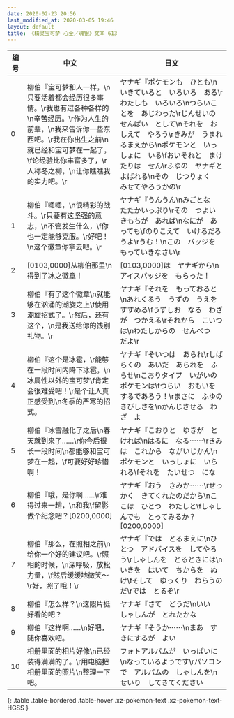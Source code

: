 ```yaml
---
date: 2020-02-23 20:56
last_modified_at: 2020-03-05 19:46
layout: default
title: 《精灵宝可梦 心金／魂银》文本 613
---
```

| 编号 | 中文 | 日文 |
| ---- | ---- | ---- |
| 0 | 柳伯『宝可梦和人一样，\n只要活着都会经历很多事情。\r我也有过各种各样的\n辛苦经历。\r作为人生的前辈，\n我来告诉你一些东西吧。\r我在你出生之前\n就已经和宝可梦在一起了，\f论经验比你丰富多了，\r人称冬之柳，\n让你瞧瞧我的实力吧。\r | ヤナギ『ポケモンも　ひとも\nいきていると　いろいろ　ある\rわたしも　いろいろ\nつらいことを　あじわった\rじんせいの　せんぱい　として\nそれを　おしえて　やろう\rきみが　うまれるまえから\nポケモンと　いっしょに　いる\fおいそれと　まけたりは　せん\rふゆの　ヤナギと　よばれる\nその　じつりょく　みせてやろうかの\r |
| 1 | 柳伯『嗯嗯，\n很精彩的战斗。\r只要有这坚强的意志，\n不管发生什么，\f你也一定能够克服。\r好吧！\n这个徽章你拿去吧。\r | ヤナギ『うんうん\nみごとな　たたかいっぷり\rその　つよい　きもちが　あれば\nなにが　あっても\fのりこえて　いけるだろうよ\rうむ！\nこの　バッジを　もっていきなさい\r |
| 2 | [0103,0000]从柳伯那里\n得到了冰之徽章！ | [0103,0000]は　ヤナギから\nアイスバッジを　もらった！ |
| 3 | 柳伯『有了这个徽章\n就能够在汹涌的潮旋之上\f使用潮旋招式了。\r然后，还有这个，\n是我送给你的饯别礼物。\r | ヤナギ『それを　もっておると\nあれくるう　うずの　うえを　すすめる\fうずしお　なる　わざが　つかえる\rそれから　こいつは\nわたしからの　せんべつ　だよ\r |
| 4 | 柳伯『这个是冰雹，\r能够在一段时间内降下冰雹，\n冰属性以外的宝可梦\f肯定会很难受吧！\r是个让人真正感受到\n冬季的严寒的招式。 | ヤナギ『そいつは　あられ\rしばらくの　あいだ　あられを　ふらせ\nこおりタイプ　いがいの　ポケモンは\fつらい　おもいを　するであろう！\rまさに　ふゆの　きびしさを\nかんじさせる　わざ　よ |
| 5 | 柳伯『冰雪融化了之后\n春天就到来了……\r你今后很长一段时间\n都能够和宝可梦在一起，\f可要好好珍惜啊！ | ヤナギ『こおりと　ゆきが　とければ\nはるに　なる⋯⋯\rきみは　これから　ながいじかん\nポケモンと　いっしょに　いられる\fそれを　たいせつ　にな |
| 6 | 柳伯『哦，是你啊……\r难得过来一趟，\n和我\f留影做个纪念吧？[0200,0000] | ヤナギ『おう　きみか⋯⋯\rせっかく　きてくれたのだから\nここは　ひとつ　わたしと\fしゃしんでも　とってみるか？[0200,0000] |
| 7 | 柳伯『那么，在照相之前\n给你一个好的建议吧。\r照相的时候，\n深呼吸，放松力量，\f然后缓缓地微笑～\r好，照了哦！\r | ヤナギ『では　とるまえに\nひとつ　アドバイスを　してやろう\rしゃしんを　とるときには\nいきを　はいて　ちからを　ぬけ\fそして　ゆっくり　わらうのだ\rでは　とるぞ\r |
| 8 | 柳伯『怎么样？\n这照片挺好看的吧？ | ヤナギ『さて　どうだ\nいい　しゃしんが　とれたかな |
| 9 | 柳伯『这样啊……\n好吧，随你喜欢吧。 | ヤナギ『そうか⋯⋯\nまあ　すきにするが　よい |
| 10 | 相册里面的相片好像\n已经装得满满的了。\r用电脑把相册里面的照片\n整理一下吧。 | フォトアルバムが　いっぱいに\nなっているようです\rパソコンで　アルバムの　しゃしんを\nせいり　してきてください |
{: .table .table-bordered .table-hover .xz-pokemon-text .xz-pokemon-text-HGSS }
